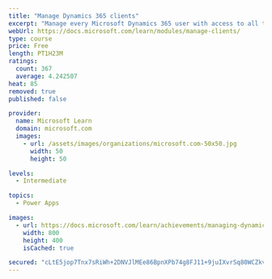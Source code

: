 ```yaml
---
title: "Manage Dynamics 365 clients"
excerpt: "Manage every Microsoft Dynamics 365 user with access to all the functionality and data included on their solution through a client. Let's focus on the pros and cons of every client and best practices when deploying these clients."
webUrl: https://docs.microsoft.com/learn/modules/manage-clients/
type: course
price: Free
length: PT1H23M
ratings:
  count: 367
  average: 4.242507
heat: 85
removed: true
published: false

provider:
  name: Microsoft Learn
  domain: microsoft.com
  images:
    - url: /assets/images/organizations/microsoft.com-50x50.jpg
      width: 50
      height: 50

levels:
  - Intermediate

topics:
  - Power Apps

images:
  - url: https://docs.microsoft.com/learn/achievements/managing-dynamics-365-clients-social.png
    width: 800
    height: 400
    isCached: true

secured: "cLtE5jop7Tnx7sRiWh+2DNVJlMEe86BpnXPb74g8FJ11+9juIXvrSq80WCZkvQ+yXkoQof+nueGLL87qoBQ9WFqYfWZYbKn+zR7T9bwY8S1tMr3S4ZHErlMasBGQQkGVRc+gff4bWFA874lrEawnhx6qkFgm6oMq+mafy+yqGX1zZNCGURP7jePg17Ac1t4HbD6qKPROiDn+eBeBTFZ8vD6whP8M7o8xnBJYbjqEeCoVyDf9la/vof3dXEOIrs23hcgsG+iSjcTOkwkd2cuWoTRYqKthUeVgMCV2eU5Zzjy/DmYFKqPPYXFmoqA42/TDIwViKZ7m+z8gBp1zELv4ciNS3AoeKV/MUeS3m6ll9cRJxnAoolT48LF7IP9ejjRrZ3XEXoFMDQ07oQK9lXAdXSmoEfOWi7/R4xCWX20qrFQ=;etXlYwalUb0crljc5dJaFw=="
---
```


